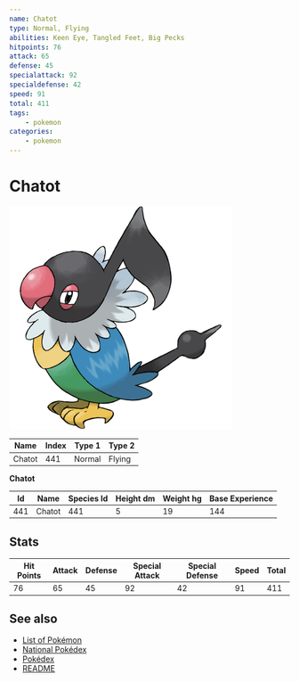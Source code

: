 ```yaml
---
name: Chatot
type: Normal, Flying
abilities: Keen Eye, Tangled Feet, Big Pecks
hitpoints: 76
attack: 65
defense: 45
specialattack: 92
specialdefense: 42
speed: 91
total: 411
tags:
    - pokemon
categories:
    - pokemon
---
```


# Chatot


![Chatot](images/441.png)

| **Name** | **Index** | **Type 1** | **Type 2** |
|----|----|----|----|
| Chatot | 441 | Normal | Flying  |

**Chatot** 




| **Id** | **Name** | **Species Id** | **Height dm** | **Weight hg** | **Base Experience** |
|--------|----------|----------------|------------|------------|---------------------|
| 441 | Chatot | 441 | 5 | 19 | 144 |



## Stats

| **Hit Points** | **Attack** | **Defense** | **Special Attack** | **Special Defense** | **Speed** | **Total** |
|----------------|------------|-------------|--------------------|---------------------|-----------|-----------|
| 76 | 65 | 45 | 92 | 42 | 91 | 411 |

## See also

- [List of Pokémon](../pokemon.md)
- [National Pokédex](../national_pokedex.md)
- [Pokédex](../pokedex.md)
- [README](../README.md)
